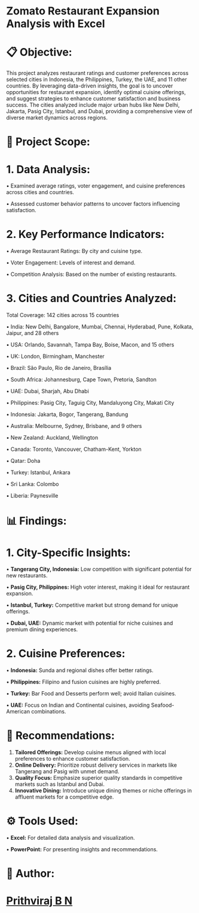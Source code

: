 # Zomato Restaurant Expansion Analysis with Excel
#  📋 Objective:
This project analyzes restaurant ratings and customer preferences across selected cities in Indonesia, the Philippines, Turkey, the UAE, and 11 other countries. By leveraging data-driven insights, the goal is to uncover opportunities for restaurant expansion, identify optimal cuisine offerings, and suggest strategies to enhance customer satisfaction and business success. The cities analyzed include major urban hubs like New Delhi, Jakarta, Pasig City, Istanbul, and Dubai, providing a comprehensive view of diverse market dynamics across regions.
#  🚀 Project Scope:
#   1. Data Analysis:
•	Examined average ratings, voter engagement, and cuisine preferences across cities and countries.

•	Assessed customer behavior patterns to uncover factors influencing satisfaction.

#   2. Key Performance Indicators:
•	Average Restaurant Ratings: By city and cuisine type.

•	Voter Engagement: Levels of interest and demand.

•	Competition Analysis: Based on the number of existing restaurants.

#   3. Cities and Countries Analyzed:
Total Coverage: 142 cities across 15 countries

•	India: New Delhi, Bangalore, Mumbai, Chennai, Hyderabad, Pune, Kolkata, Jaipur, and 28 others

•	USA: Orlando, Savannah, Tampa Bay, Boise, Macon, and 15 others

•	UK: London, Birmingham, Manchester

•	Brazil: São Paulo, Rio de Janeiro, Brasília

•	South Africa: Johannesburg, Cape Town, Pretoria, Sandton

•	UAE: Dubai, Sharjah, Abu Dhabi

•	Philippines: Pasig City, Taguig City, Mandaluyong City, Makati City

•	Indonesia: Jakarta, Bogor, Tangerang, Bandung

•	Australia: Melbourne, Sydney, Brisbane, and 9 others

•	New Zealand: Auckland, Wellington

•	Canada: Toronto, Vancouver, Chatham-Kent, Yorkton

•	Qatar: Doha

•	Turkey: Istanbul, Ankara

•	Sri Lanka: Colombo

•	Liberia: Paynesville

#  📊 Findings:
#   1. City-Specific Insights:

•	**Tangerang City, Indonesia:** Low competition with significant potential for new restaurants.

•	**Pasig City, Philippines:** High voter interest, making it ideal for restaurant expansion.

•	**Istanbul, Turkey:** Competitive market but strong demand for unique offerings.

•	**Dubai, UAE:** Dynamic market with potential for niche cuisines and premium dining experiences.

#   2. Cuisine Preferences:
•	**Indonesia:** Sunda and regional dishes offer better ratings.

•	**Philippines:** Filipino and fusion cuisines are highly preferred.

•	**Turkey:** Bar Food and Desserts perform well; avoid Italian cuisines.

• **UAE:** Focus on Indian and Continental cuisines, avoiding Seafood-American combinations.

#  🎯 Recommendations:
1.	**Tailored Offerings:** Develop cuisine menus aligned with local preferences to enhance customer satisfaction.
2.	**Online Delivery:** Prioritize robust delivery services in markets like Tangerang and Pasig with unmet demand.
3.	**Quality Focus:** Emphasize superior quality standards in competitive markets such as Istanbul and Dubai.
4.	**Innovative Dining:** Introduce unique dining themes or niche offerings in affluent markets for a competitive edge.

#  ⚙️ Tools Used:

•	**Excel:** For detailed data analysis and visualization.

•	**PowerPoint:** For presenting insights and recommendations.
#  👤 Author:
#  [Prithviraj B N](https://www.linkedin.com/in/prithvirajbn/)

